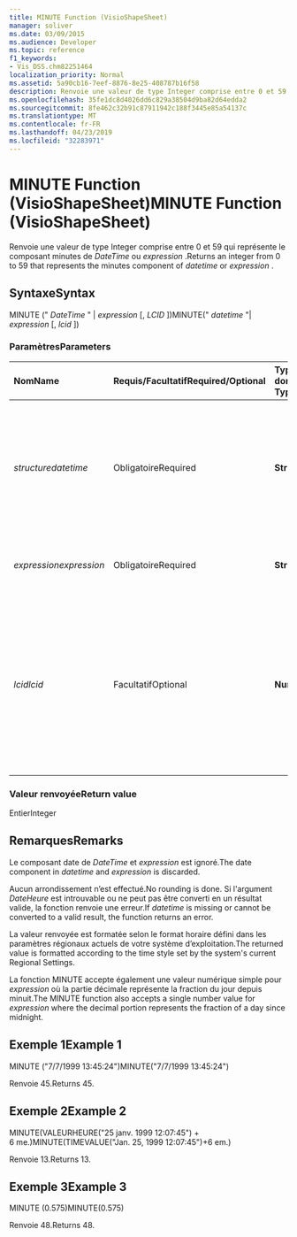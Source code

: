 ```yaml
---
title: MINUTE Function (VisioShapeSheet)
manager: soliver
ms.date: 03/09/2015
ms.audience: Developer
ms.topic: reference
f1_keywords:
- Vis_DSS.chm82251464
localization_priority: Normal
ms.assetid: 5a90cb16-7eef-8876-8e25-408787b16f58
description: Renvoie une valeur de type Integer comprise entre 0 et 59 qui représente le composant minutes de DateTime ou expression.
ms.openlocfilehash: 35fe1dc8d4026dd6c829a38504d9ba82d64edda2
ms.sourcegitcommit: 8fe462c32b91c87911942c188f3445e85a54137c
ms.translationtype: MT
ms.contentlocale: fr-FR
ms.lasthandoff: 04/23/2019
ms.locfileid: "32283971"
---
```

# <a name="minute-function-visioshapesheet"></a><span data-ttu-id="25dff-103">MINUTE Function (VisioShapeSheet)</span><span class="sxs-lookup"><span data-stu-id="25dff-103">MINUTE Function (VisioShapeSheet)</span></span>

<span data-ttu-id="25dff-104">Renvoie une valeur de type Integer comprise entre 0 et 59 qui représente le composant minutes de *DateTime* ou *expression* .</span><span class="sxs-lookup"><span data-stu-id="25dff-104">Returns an integer from 0 to 59 that represents the minutes component of  *datetime*  or  *expression*  .</span></span> 
  
## <a name="syntax"></a><span data-ttu-id="25dff-105">Syntaxe</span><span class="sxs-lookup"><span data-stu-id="25dff-105">Syntax</span></span>

<span data-ttu-id="25dff-106">MINUTE (" *DateTime* " |  *expression*  [, *LCID* ])</span><span class="sxs-lookup"><span data-stu-id="25dff-106">MINUTE(" *datetime*  "|  *expression*  [,  *lcid*  ])</span></span> 
  
### <a name="parameters"></a><span data-ttu-id="25dff-107">Paramètres</span><span class="sxs-lookup"><span data-stu-id="25dff-107">Parameters</span></span>

|<span data-ttu-id="25dff-108">**Nom**</span><span class="sxs-lookup"><span data-stu-id="25dff-108">**Name**</span></span>|<span data-ttu-id="25dff-109">**Requis/Facultatif**</span><span class="sxs-lookup"><span data-stu-id="25dff-109">**Required/Optional**</span></span>|<span data-ttu-id="25dff-110">**Type de données**</span><span class="sxs-lookup"><span data-stu-id="25dff-110">**Data Type**</span></span>|<span data-ttu-id="25dff-111">**Description**</span><span class="sxs-lookup"><span data-stu-id="25dff-111">**Description**</span></span>|
|:-----|:-----|:-----|:-----|
| <span data-ttu-id="25dff-112">_structure_</span><span class="sxs-lookup"><span data-stu-id="25dff-112">_datetime_</span></span> <br/> |<span data-ttu-id="25dff-113">Obligatoire</span><span class="sxs-lookup"><span data-stu-id="25dff-113">Required</span></span>  <br/> |<span data-ttu-id="25dff-114">**String**</span><span class="sxs-lookup"><span data-stu-id="25dff-114">**String**</span></span> <br/> |<span data-ttu-id="25dff-115">Toute chaîne communément reconnue comme date et heure ou comme référence à une cellule contenant une date et une heure.</span><span class="sxs-lookup"><span data-stu-id="25dff-115">Any string commonly recognized as a date and time or a reference to a cell containing a date and time.</span></span>  <br/> |
| <span data-ttu-id="25dff-116">_expression_</span><span class="sxs-lookup"><span data-stu-id="25dff-116">_expression_</span></span> <br/> |<span data-ttu-id="25dff-117">Obligatoire</span><span class="sxs-lookup"><span data-stu-id="25dff-117">Required</span></span>  <br/> |<span data-ttu-id="25dff-118">**String**</span><span class="sxs-lookup"><span data-stu-id="25dff-118">**String**</span></span> <br/> | <span data-ttu-id="25dff-119">Toute expression qui génère une date et une heure.</span><span class="sxs-lookup"><span data-stu-id="25dff-119">Any expression that yields a date and time.</span></span>  <br/> |
| <span data-ttu-id="25dff-120">_lcid_</span><span class="sxs-lookup"><span data-stu-id="25dff-120">_lcid_</span></span> <br/> |<span data-ttu-id="25dff-121">Facultatif</span><span class="sxs-lookup"><span data-stu-id="25dff-121">Optional</span></span>  <br/> |<span data-ttu-id="25dff-122">**Number**</span><span class="sxs-lookup"><span data-stu-id="25dff-122">**Number**</span></span> <br/> |<span data-ttu-id="25dff-123">Identificateur de paramètres régionaux à utiliser pour l’évaluation d’une valeur de date et d’heure non locale.</span><span class="sxs-lookup"><span data-stu-id="25dff-123">The locale identifier to be used in evaluating a nonlocal datetime.</span></span> <span data-ttu-id="25dff-124">L’identificateur de paramètres régionaux est un nombre décrit dans les fichiers d’en-tête du système.</span><span class="sxs-lookup"><span data-stu-id="25dff-124">The locale identifier is a number described in the system header files.</span></span>  <br/> |
   
### <a name="return-value"></a><span data-ttu-id="25dff-125">Valeur renvoyée</span><span class="sxs-lookup"><span data-stu-id="25dff-125">Return value</span></span>

<span data-ttu-id="25dff-126">Entier</span><span class="sxs-lookup"><span data-stu-id="25dff-126">Integer</span></span>
  
## <a name="remarks"></a><span data-ttu-id="25dff-127">Remarques</span><span class="sxs-lookup"><span data-stu-id="25dff-127">Remarks</span></span>

<span data-ttu-id="25dff-128">Le composant date de _DateTime_ et _expression_ est ignoré.</span><span class="sxs-lookup"><span data-stu-id="25dff-128">The date component in  _datetime_ and  _expression_ is discarded.</span></span> 
  
<span data-ttu-id="25dff-129">Aucun arrondissement n’est effectué.</span><span class="sxs-lookup"><span data-stu-id="25dff-129">No rounding is done.</span></span> <span data-ttu-id="25dff-130">Si l'argument _DateHeure_ est introuvable ou ne peut pas être converti en un résultat valide, la fonction renvoie une erreur.</span><span class="sxs-lookup"><span data-stu-id="25dff-130">If  _datetime_ is missing or cannot be converted to a valid result, the function returns an error.</span></span> 
  
<span data-ttu-id="25dff-131">La valeur renvoyée est formatée selon le format horaire défini dans les paramètres régionaux actuels de votre système d’exploitation.</span><span class="sxs-lookup"><span data-stu-id="25dff-131">The returned value is formatted according to the time style set by the system's current Regional Settings.</span></span>
  
<span data-ttu-id="25dff-132">La fonction MINUTE accepte également une valeur numérique simple pour _expression_ où la partie décimale représente la fraction du jour depuis minuit.</span><span class="sxs-lookup"><span data-stu-id="25dff-132">The MINUTE function also accepts a single number value for  _expression_ where the decimal portion represents the fraction of a day since midnight.</span></span> 
  
## <a name="example-1"></a><span data-ttu-id="25dff-133">Exemple 1</span><span class="sxs-lookup"><span data-stu-id="25dff-133">Example 1</span></span>

<span data-ttu-id="25dff-134">MINUTE ("7/7/1999 13:45:24")</span><span class="sxs-lookup"><span data-stu-id="25dff-134">MINUTE("7/7/1999 13:45:24")</span></span>
  
<span data-ttu-id="25dff-135">Renvoie 45.</span><span class="sxs-lookup"><span data-stu-id="25dff-135">Returns 45.</span></span>
  
## <a name="example-2"></a><span data-ttu-id="25dff-136">Exemple 2</span><span class="sxs-lookup"><span data-stu-id="25dff-136">Example 2</span></span>

<span data-ttu-id="25dff-137">MINUTE(VALEURHEURE("25 janv. 1999 12:07:45") + 6 me.)</span><span class="sxs-lookup"><span data-stu-id="25dff-137">MINUTE(TIMEVALUE("Jan. 25, 1999 12:07:45")+6 em.)</span></span>
  
<span data-ttu-id="25dff-138">Renvoie 13.</span><span class="sxs-lookup"><span data-stu-id="25dff-138">Returns 13.</span></span>
  
## <a name="example-3"></a><span data-ttu-id="25dff-139">Exemple 3</span><span class="sxs-lookup"><span data-stu-id="25dff-139">Example 3</span></span>

<span data-ttu-id="25dff-140">MINUTE (0.575)</span><span class="sxs-lookup"><span data-stu-id="25dff-140">MINUTE(0.575)</span></span>
  
<span data-ttu-id="25dff-141">Renvoie 48.</span><span class="sxs-lookup"><span data-stu-id="25dff-141">Returns 48.</span></span>
  

